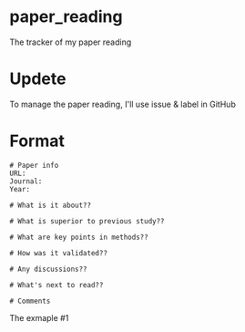 # paper_reading
The tracker of my paper reading

# Updete

To manage the paper reading, I'll use issue & label in GitHub 

# Format
    # Paper info
    URL: 
    Journal:
    Year:

    # What is it about??

    # What is superior to previous study??

    # What are key points in methods??

    # How was it validated??

    # Any discussions??

    # What's next to read??

    # Comments

The exmaple #1
